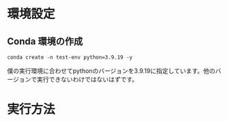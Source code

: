 # 環境設定
## Conda 環境の作成
```
conda create -n test-env python=3.9.19 -y
```
僕の実行環境に合わせてpythonのバージョンを3.9.19に指定しています。他のバージョンで実行できないわけではないはずです。

# 実行方法